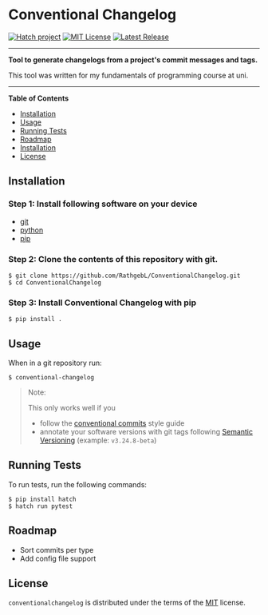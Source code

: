 # Conventional Changelog

[![Hatch project](https://img.shields.io/badge/%F0%9F%A5%9A-Hatch-4051b5.svg)](https://github.com/pypa/hatch)
[![MIT License](https://img.shields.io/badge/License-MIT-green.svg)](https://spdx.org/licenses/MIT.html)
[![Latest Release](https://img.shields.io/github/v/release/RathgebL/ConventionalChangelog?display_name=tag&include_prereleases&sort=semver)](https://github.com/RathgebL/ConventionalChangelog/releases)

---

**Tool to generate changelogs from a project's commit messages and tags.**

This tool was written for my fundamentals of programming course at uni.

---

**Table of Contents**

- [Installation](#installation)
- [Usage](#usage)
- [Running Tests](#running-tests)
- [Roadmap](#roadmap)
- [Installation](#installation)
- [License](#license)

## Installation

### Step 1: Install following software on your device

- [git](https://git-scm.com/)
- [python](https://python.org/)
- [pip](https://pip.pypa.io)

### Step 2: Clone the contents of this repository with git.

```shell
$ git clone https://github.com/RathgebL/ConventionalChangelog.git
$ cd ConventionalChangelog
```

### Step 3: Install Conventional Changelog with pip

```shell
$ pip install .
```

## Usage

When in a git repository run:

```shell
$ conventional-changelog
```

> Note:
> 
> This only works well if you
> - follow the [conventional commits](https://www.conventionalcommits.org/en/v1.0.0/) style guide
> -  annotate your software versions with git tags following [Semantic Versioning](http://semver.org/) (example: `v3.24.8-beta`)

## Running Tests

To run tests, run the following commands:

```shell
$ pip install hatch
$ hatch run pytest
```

## Roadmap

- Sort commits per type
- Add config file support

## License

`conventionalchangelog` is distributed under the terms of the [MIT](https://spdx.org/licenses/MIT.html) license.

